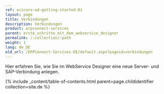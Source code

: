 ```yaml
---
ref: ecscore-wd-getting-started-01
layout: page
title: Verbindungen
description: Verbindungen
product: erpconnect-services
parent: erste_schritte_mit_dem_webservice_designer
permalink: /:collection/:path
weight: 1
lang: de_DE
old_url: /ERPConnect-Services-DE/default.aspx?pageid=verbindungen
---
```


Hier erfahren Sie, wie Sie im WebService Designer eine neue Server- und SAP-Verbindung anlegen.

{% include _content/table-of-contents.html parent=page.childidentifier collection=site.de %}